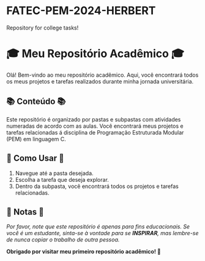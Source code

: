 # FATEC-PEM-2024-HERBERT
Repository for college tasks!
# 🎓 Meu Repositório Acadêmico 🎓

Olá! Bem-vindo ao meu repositório acadêmico. Aqui, você encontrará todos os meus projetos e tarefas realizados durante minha jornada universitária.

## 📚 Conteúdo 📚

Este repositório é organizado por pastas e subpastas com atividades numeradas de acordo com as aulas.
Você encontrará meus projetos e tarefas relacionadas á disciplina de Programação Estruturada Modular (PEM) em linguagem C.

## 🚀 Como Usar 🚀

1. Navegue até a pasta desejada.
2. Escolha a tarefa que deseja explorar.
3. Dentro da subpasta, você encontrará todos os projetos e tarefas relacionadas.

## 📝 Notas 📝

*Por favor, note que este repositório é apenas para fins educacionais. Se você é um estudante, sinta-se à vontade para se **INSPIRAR**, mas lembre-se de nunca copiar o trabalho de outra pessoa.*


**Obrigado por visitar meu primeiro repositório acadêmico! 🎉**

